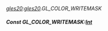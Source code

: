 _[gles20](../../modules/gles20/gles20-module.md):[gles20](../../modules/gles20/gles20-module.md).GL\_COLOR\_WRITEMASK_
##### Const GL\_COLOR\_WRITEMASK:[Int](../../modules/wonkey/wonkey-types-int.md)
